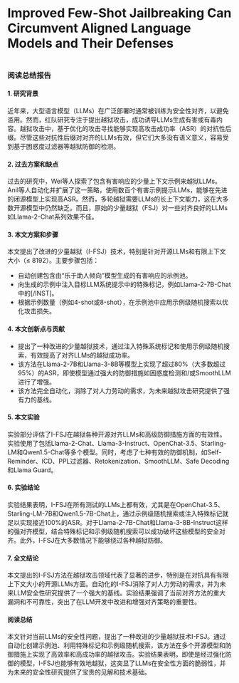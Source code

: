 # Improved Few-Shot Jailbreaking Can Circumvent Aligned Language Models and Their Defenses

<figure><img src="../../.gitbook/assets/image (278).png" alt=""><figcaption></figcaption></figure>

### 阅读总结报告

#### 1. 研究背景

近年来，大型语言模型（LLMs）在广泛部署时通常被训练为安全性对齐，以避免滥用。然而，红队研究专注于提出越狱攻击，成功诱导LLMs生成有害或有毒内容。越狱攻击中，基于优化的攻击寻找能够实现高攻击成功率（ASR）的对抗性后缀。尽管这些对抗性后缀对对齐的LLMs有效，但它们大多没有语义意义，容易受到基于困惑度过滤器等越狱防御的检测。

#### 2. 过去方案和缺点

过去的研究中，Wei等人探索了包含有害响应的少量上下文示例来越狱LLMs。Anil等人自动化并扩展了这一策略，使用数百个有害示例提示LLMs，能够在先进的闭源模型上实现高ASR。然而，多轮越狱需要LLMs的长上下文能力，这在大多数开源模型中仍然缺乏。而且，原始的少量越狱（FSJ）对一些对齐良好的LLMs如Llama-2-Chat系列效果不佳。

#### 3. 本文方案和步骤

本文提出了改进的少量越狱（I-FSJ）技术，特别是针对开源LLMs和有限上下文大小（≤ 8192）。主要步骤包括：

* 自动创建包含由“乐于助人倾向”模型生成的有害响应的示例池。
* 向生成的示例中注入目标LLM系统提示中的特殊标记，例如Llama-2-7B-Chat中的\[/INST]。
* 根据示例数量（例如4-shot或8-shot），在示例池中应用示例级随机搜索以优化攻击损失。

#### 4. 本文创新点与贡献

* 提出了一种改进的少量越狱技术，通过注入特殊系统标记和使用示例级随机搜索，有效提高了对齐LLMs的越狱成功率。
* 该方法在Llama-2-7B和Llama-3-8B等模型上实现了超过80%（大多数超过95%）的ASR，即使模型通过强大的防御措施如困惑度检测和/或SmoothLLM进行了增强。
* 该方法完全自动化，消除了对人力劳动的需求，为未来越狱攻击研究提供了强有力的基线。

#### 5. 本文实验

实验部分评估了I-FSJ在越狱各种开源对齐LLMs和高级防御措施方面的有效性。实验使用了包括Llama-2-Chat、Llama-3-Instruct、OpenChat-3.5、Starling-LM和Qwen1.5-Chat等多个模型。同时，考虑了七种有效的防御机制，如Self-Reminder、ICD、PPL过滤器、Retokenization、SmoothLLM、Safe Decoding和Llama Guard。

#### 6. 实验结论

实验结果表明，I-FSJ在所有测试的LLMs上都有效，尤其是在OpenChat-3.5、Starling-LM-7B和Qwen1.5-7B-Chat上，通过示例级随机搜索或注入特殊标记就足以实现接近100%的ASR。对于Llama-2-7B-Chat和Llama-3-8B-Instruct这样的强对齐模型，结合特殊标记和示例级随机搜索可以成功破坏这些模型的安全对齐。此外，I-FSJ在大多数情况下能够绕过各种越狱防御。

#### 7. 全文结论

本文提出的I-FSJ方法在越狱攻击领域代表了显著的进步，特别是在对抗具有有限上下文大小的开源LLMs方面。自动化的I-FSJ消除了对人力劳动的需求，并为未来LLM安全性研究提供了一个强大的基线。实验结果强调了当前对齐方法的重大漏洞和不可靠性，突出了在LLM开发中改进和增强对齐策略的重要性。

#### 阅读总结

本文针对当前LLMs的安全性问题，提出了一种改进的少量越狱技术I-FSJ。通过自动化创建示例池、利用特殊标记和示例级随机搜索，该方法在多个开源模型和防御措施上实现了高效率和高成功率的越狱攻击。实验结果表明，即使是经过强化防御的模型，I-FSJ也能够有效地越狱，这突显了LLMs在安全性方面的脆弱性，并为未来的安全性研究提供了宝贵的见解和技术基础。
